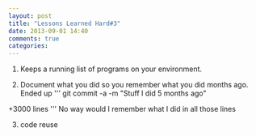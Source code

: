 ```yaml
---
layout: post
title: "Lessons Learned Hard#3"
date: 2013-09-01 14:40
comments: true
categories: 
---
```



1. Keeps a running list of programs on your environment.

2. Document what you did so you remember what you did months ago. 
Ended up 
'''
git commit -a -m "Stuff I did 5 months ago"

+3000 lines
'''
No way would I remember what I did in all those lines  	

3. code reuse 